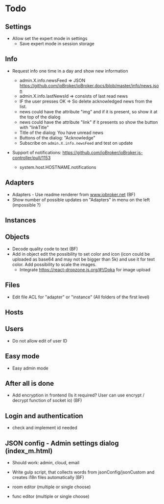 # Todo

## Settings
- Allow set the expert mode in settings
  - Save expert mode in session storage
  
## Info
- Request info one time in a day and show new information
  - admin.X.info.newsFeed => JSON https://github.com/ioBroker/ioBroker.docs/blob/master/info/news.json
  - admin.X.info.lastNewsId => consists of last read news
  - IF the user presses OK => So delete acknowledged news from the list.
  - news could have the attribute "img" and if it is present, so show it at the top of the dialog
  - news could have the attribute "link" if it presents so show the button with "linkTitle"
  - Title of the dialog: You have unread news
  - Buttons of the dialog: "Acknowledge"
  - Subscribe on `admin.X.info.newsFeed` and test on update

- Support of notifications: https://github.com/ioBroker/ioBroker.js-controller/pull/1153 
  - system.host.HOSTNAME.notifications

## Adapters
- Adapters - Use readme renderer from www.iobroker.net (BF)
- Show number of possible updates on "Adapters" in menu on the left (impossible ?)

## Instances

## Objects
- Decode quality code to text (BF)
- Add in object edit the possibility to set color and icon (icon could be uploaded as base64 and may not be bigger than 5k) and use it for text color. Add possibility to scale the images.
  - Integrate https://react-dropzone.js.org/#!/Doka for image upload
  
## Files
<!-- - File viewer can show: json, js, ts, md, css, html -->
- Edit file ACL for "adapter" or "instance" (All folders of the first level)
<!-- - Edit files (by pressing button "Edit" opened edit mode) : json, js, txt, html (only in expert mode)// 
not editable -->
  
## Hosts
<!-- - Read getRepository and compare js-controller with all hosts and show number of hosts that could be updated on the drawer -->

## Users
- Do not allow edit of user ID

## Easy mode
- Easy admin mode

## After all is done
- Add encryption in frontend (Is it required? User can use encrypt / decrypt function of socket io) (BF)

## Login and authentication
- check and implement id needed

## JSON config - Admin settings dialog (index_m.html)
- Should work: admin, cloud, email
- Write gulp script, that collects words from jsonConfig/jsonCustom and creates i18n files automatically (BF)

- room editor (multiple or single choose)
- func editor (multiple or single choose)
<!-- - chips (see javascript config) -->
<!-- //- table!!! -->
<!-- - json editor as control -->

<!-- - Write jsonCustom for:
  - lovelace
  - eventlist
  - mqtt-client
  - ?? -->